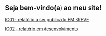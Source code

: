 ## Seja bem-vindo(a) ao meu site!

[IC01 - relatório a ser publicado EM BREVE](https://github.com/MarceloFCandido/PIC01)

[IC02 - relatório em desenvolvimento](https://raw.githubusercontent.com/MarceloFCandido/MarceloFCandido.github.io/master/reports/PIC02.html)
